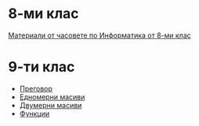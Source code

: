 # 8-ми клас
[Материали от часовете по Информатика от 8-ми клас](https://github.com/DimitarSht/Informatics_9A_2024_2025/tree/main/Grade_8)

# 9-ти клас
- [Преговор](https://github.com/DimitarSht/Informatics_9A_2024_2025/tree/main/Grade_9/Term_01/Week_06_Arrays_25_10_2024)  
- [Едномерни масиви]()  
- [Двумерни масиви](#Arrays)  
- [Функции](#Functions)  
